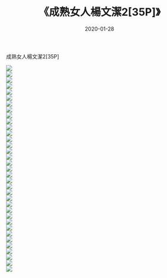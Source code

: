﻿---
layout: post
title:  《成熟女人楊文潔2[35P]》
date:   2020-01-28
img: http://pic.660000.xyz/1:down/唯美/2020/成熟女人楊文潔2[35P]/000.jpg
categories: [美女, 清纯, 唯美]
---

成熟女人楊文潔2[35P]

  ![](http://pic.660000.xyz/1:down/唯美/2020/成熟女人楊文潔2[35P]/001.jpg) <br> ![](http://pic.660000.xyz/1:down/唯美/2020/成熟女人楊文潔2[35P]/002.jpg) <br> ![](http://pic.660000.xyz/1:down/唯美/2020/成熟女人楊文潔2[35P]/003.jpg) <br> ![](http://pic.660000.xyz/1:down/唯美/2020/成熟女人楊文潔2[35P]/004.jpg) <br> ![](http://pic.660000.xyz/1:down/唯美/2020/成熟女人楊文潔2[35P]/005.jpg) <br> ![](http://pic.660000.xyz/1:down/唯美/2020/成熟女人楊文潔2[35P]/006.jpg) <br> ![](http://pic.660000.xyz/1:down/唯美/2020/成熟女人楊文潔2[35P]/007.jpg) <br> ![](http://pic.660000.xyz/1:down/唯美/2020/成熟女人楊文潔2[35P]/008.jpg) <br> ![](http://pic.660000.xyz/1:down/唯美/2020/成熟女人楊文潔2[35P]/009.jpg) <br> ![](http://pic.660000.xyz/1:down/唯美/2020/成熟女人楊文潔2[35P]/010.jpg) <br> ![](http://pic.660000.xyz/1:down/唯美/2020/成熟女人楊文潔2[35P]/011.jpg) <br> ![](http://pic.660000.xyz/1:down/唯美/2020/成熟女人楊文潔2[35P]/012.jpg) <br> ![](http://pic.660000.xyz/1:down/唯美/2020/成熟女人楊文潔2[35P]/013.jpg) <br> ![](http://pic.660000.xyz/1:down/唯美/2020/成熟女人楊文潔2[35P]/014.jpg) <br> ![](http://pic.660000.xyz/1:down/唯美/2020/成熟女人楊文潔2[35P]/015.jpg) <br> ![](http://pic.660000.xyz/1:down/唯美/2020/成熟女人楊文潔2[35P]/016.jpg) <br> ![](http://pic.660000.xyz/1:down/唯美/2020/成熟女人楊文潔2[35P]/017.jpg) <br> ![](http://pic.660000.xyz/1:down/唯美/2020/成熟女人楊文潔2[35P]/018.jpg) <br> ![](http://pic.660000.xyz/1:down/唯美/2020/成熟女人楊文潔2[35P]/019.jpg) <br> ![](http://pic.660000.xyz/1:down/唯美/2020/成熟女人楊文潔2[35P]/020.jpg) <br> ![](http://pic.660000.xyz/1:down/唯美/2020/成熟女人楊文潔2[35P]/021.jpg) <br> ![](http://pic.660000.xyz/1:down/唯美/2020/成熟女人楊文潔2[35P]/022.jpg) <br> ![](http://pic.660000.xyz/1:down/唯美/2020/成熟女人楊文潔2[35P]/023.jpg) <br> ![](http://pic.660000.xyz/1:down/唯美/2020/成熟女人楊文潔2[35P]/024.jpg) <br> ![](http://pic.660000.xyz/1:down/唯美/2020/成熟女人楊文潔2[35P]/025.jpg) <br> ![](http://pic.660000.xyz/1:down/唯美/2020/成熟女人楊文潔2[35P]/026.jpg) <br> ![](http://pic.660000.xyz/1:down/唯美/2020/成熟女人楊文潔2[35P]/027.jpg) <br> ![](http://pic.660000.xyz/1:down/唯美/2020/成熟女人楊文潔2[35P]/028.jpg) <br> ![](http://pic.660000.xyz/1:down/唯美/2020/成熟女人楊文潔2[35P]/029.jpg) <br> ![](http://pic.660000.xyz/1:down/唯美/2020/成熟女人楊文潔2[35P]/030.jpg) <br> ![](http://pic.660000.xyz/1:down/唯美/2020/成熟女人楊文潔2[35P]/031.jpg) <br> ![](http://pic.660000.xyz/1:down/唯美/2020/成熟女人楊文潔2[35P]/032.jpg) <br> ![](http://pic.660000.xyz/1:down/唯美/2020/成熟女人楊文潔2[35P]/033.jpg) <br> ![](http://pic.660000.xyz/1:down/唯美/2020/成熟女人楊文潔2[35P]/034.jpg) <br> ![](http://pic.660000.xyz/1:down/唯美/2020/成熟女人楊文潔2[35P]/035.jpg) <br>
